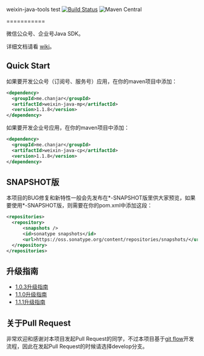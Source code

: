 weixin-java-tools
test
[![Build Status](https://travis-ci.org/chanjarster/weixin-java-tools.svg?branch=develop)](https://travis-ci.org/chanjarster/weixin-java-tools)
![Maven Central](https://img.shields.io/maven-central/v/me.chanjar/weixin-java-parent.svg)

===========

微信公众号、企业号Java SDK。

详细文档请看 [wiki](https://github.com/chanjarster/weixin-java-tools/wiki)。

## Quick Start

如果要开发公众号（订阅号、服务号）应用，在你的maven项目中添加：

```xml
<dependency>
  <groupId>me.chanjar</groupId>
  <artifactId>weixin-java-mp</artifactId>
  <version>1.1.8</version>
</dependency>
```

如果要开发企业号应用，在你的maven项目中添加：

```xml
<dependency>
  <groupId>me.chanjar</groupId>
  <artifactId>weixin-java-cp</artifactId>
  <version>1.1.8</version>
</dependency>
```

## SNAPSHOT版

本项目的BUG修复和新特性一般会先发布在*-SNAPSHOT版里供大家预览，如果要使用*-SNAPSHOT版，则需要在你的pom.xml中添加这段：

```xml
<repositories>
  <repository>
      <snapshots />
      <id>sonatype snapshots</id>
      <url>https://oss.sonatype.org/content/repositories/snapshots/</url>
  </repository>
</repositories>
```

## 升级指南

* [1.0.3升级指南](https://github.com/chanjarster/weixin-java-tools/wiki/1_0_3升级指南)
* [1.1.0升级指南](https://github.com/chanjarster/weixin-java-tools/wiki/1_1_0升级指南)
* [1.1.1升级指南](https://github.com/chanjarster/weixin-java-tools/wiki/1_1_1升级指南)

## 关于Pull Request

非常欢迎和感谢对本项目发起Pull Request的同学，不过本项目基于[git flow](https://www.atlassian.com/git/tutorials/comparing-workflows/gitflow-workflow)开发流程，因此在发起Pull Request的时候请选择develop分支。
